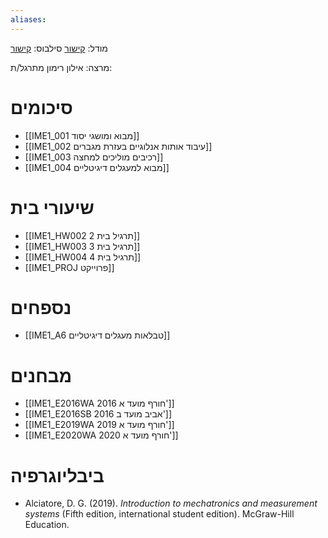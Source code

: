 ```yaml
---
aliases:
---
```



מודל: [קישור](https://moodle24.technion.ac.il/course/view.php?id=135)
סילבוס: [קישור](https://moodle24.technion.ac.il/mod/resource/view.php?id=36515)

מרצה: אילון רימון
מתרגל/ת:

# סיכומים
- [[IME1_001 מבוא ומושגי יסוד]]
- [[IME1_002 עיבוד אותות אנלוגיים בעזרת מגברים]]
- [[IME1_003 רכיבים מוליכים למחצה]]
- [[IME1_004 מבוא למעגלים דיגיטליים]]
# שיעורי בית

- [[IME1_HW002 תרגיל בית 2]]
- [[IME1_HW003 תרגיל בית 3]]
- [[IME1_HW004 תרגיל בית 4]]
- [[IME1_PROJ פרוייקט]]

# נספחים
- [[IME1_A6 טבלאות מעגלים דיגיטליים]]

# מבחנים

- [[IME1_E2016WA 2016 חורף מועד א']]
- [[IME1_E2016SB 2016 אביב מועד ב']]
- [[IME1_E2019WA 2019 חורף מועד א']]
- [[IME1_E2020WA 2020 חורף מועד א']]

# ביבליוגרפיה
- Alciatore, D. G. (2019). _Introduction to mechatronics and measurement systems_ (Fifth edition, international student edition). McGraw-Hill Education.